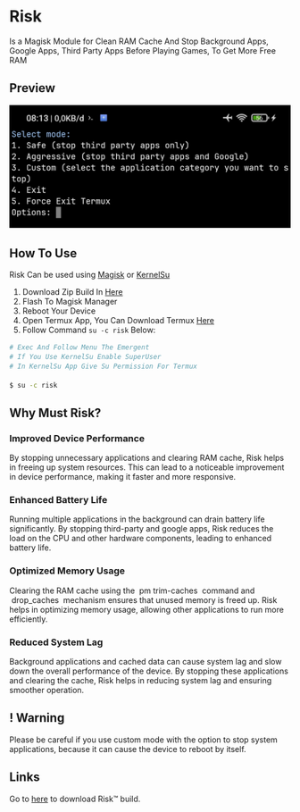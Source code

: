 # Risk

Is a Magisk Module for Clean RAM Cache And Stop Background Apps, Google Apps, Third Party Apps Before Playing Games, To Get More Free RAM

## Preview

![screenshot](https://raw.githubusercontent.com/rakarmp/Risk/main/screenshot/img.jpg)

## How To Use

Risk Can be used using [Magisk](https://github.com/topjohnwu/Magisk) or [KernelSu](https://github.com/tiann/KernelSU)

1. Download Zip Build In [Here](https://github.com/rakarmp/Risk/tree/main/build)
2. Flash To Magisk Manager
3. Reboot Your Device
4. Open Termux App, You Can Download Termux [Here](https://www.apkmirror.com/apk/fredrik-fornwall/termux-fdroid-version/termux-fdroid-version-0-119-0-beta-1-release/termux-f-droid-version-0-119-0-beta-1-android-apk-download/download/?key=a1ef8c3eb4c8ec3722c8f11ede607b6292c6f4c2)
5. Follow Command `su -c risk` Below: 

```bash
# Exec And Follow Menu The Emergent
# If You Use KernelSu Enable SuperUser 
# In KernelSu App Give Su Permission For Termux

$ su -c risk 
```


## Why Must Risk?

### Improved Device Performance

By stopping unnecessary applications and clearing RAM cache, Risk helps in freeing up system resources. This can lead to a noticeable improvement in device performance, making it faster and more responsive.

### Enhanced Battery Life

Running multiple applications in the background can drain battery life significantly. By stopping third-party and google apps, Risk reduces the load on the CPU and other hardware components, leading to enhanced battery life.

### Optimized Memory Usage

Clearing the RAM cache using the  pm trim-caches  command and  drop_caches  mechanism ensures that unused memory is freed up. Risk helps in optimizing memory usage, allowing other applications to run more efficiently.

### Reduced System Lag

Background applications and cached data can cause system lag and slow down the overall performance of the device. By stopping these applications and clearing the cache, Risk helps in reducing system lag and ensuring smoother operation.

## ! Warning

Please be careful if you use custom mode with the option to stop system applications, because it can cause the device to reboot by itself.

## Links

Go to [here](https://github.com/rakarmp/Risk/tree/main/build) to download Risk™ build.
